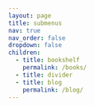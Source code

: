 ```yaml
---
layout: page
title: submenus
nav: true
nav_order: false
dropdown: false
children:
  - title: bookshelf
    permalink: /books/
  - title: divider
  - title: blog
    permalink: /blog/
---
```

